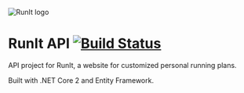 ![RunIt logo](https://runit.mortimer.nu/static/logo.png)
# RunIt API [![Build Status](https://travis-ci.org/mortimerh/runit-api.svg?branch=master)](https://travis-ci.org/mortimerh/runit-api)

API project for RunIt, a website for customized personal running plans.

Built with .NET Core 2 and Entity Framework. 

